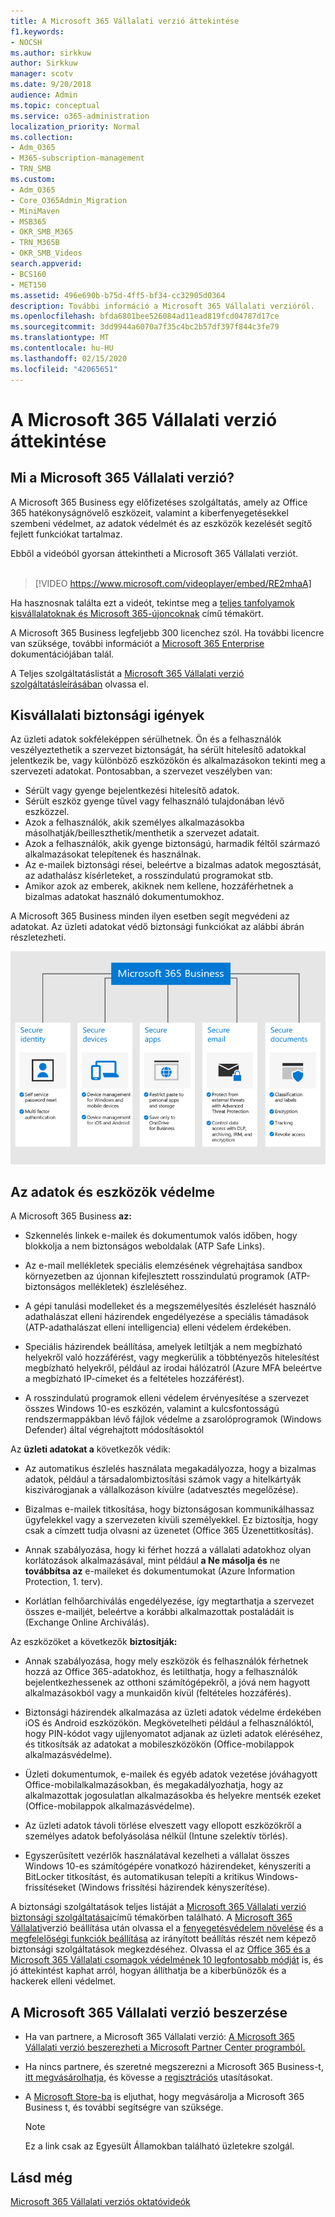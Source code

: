 ```yaml
---
title: A Microsoft 365 Vállalati verzió áttekintése
f1.keywords:
- NOCSH
ms.author: sirkkuw
author: Sirkkuw
manager: scotv
ms.date: 9/20/2018
audience: Admin
ms.topic: conceptual
ms.service: o365-administration
localization_priority: Normal
ms.collection:
- Adm_O365
- M365-subscription-management
- TRN_SMB
ms.custom:
- Adm_O365
- Core_O365Admin_Migration
- MiniMaven
- MSB365
- OKR_SMB_M365
- TRN_M365B
- OKR_SMB_Videos
search.appverid:
- BCS160
- MET150
ms.assetid: 496e690b-b75d-4ff5-bf34-cc32905d0364
description: További információ a Microsoft 365 Vállalati verzióról.
ms.openlocfilehash: bfda6801bee526084ad11ead819fcd04787d17ce
ms.sourcegitcommit: 3dd9944a6070a7f35c4bc2b57df397f844c3fe79
ms.translationtype: MT
ms.contentlocale: hu-HU
ms.lasthandoff: 02/15/2020
ms.locfileid: "42065651"
---
```

# <a name="overview-of-microsoft-365-business"></a>A Microsoft 365 Vállalati verzió áttekintése

## <a name="what-is-microsoft-365-business"></a>Mi a Microsoft 365 Vállalati verzió?

A Microsoft 365 Business egy előfizetéses szolgáltatás, amely az Office 365 hatékonyságnövelő eszközeit, valamint a kiberfenyegetésekkel szembeni védelmet, az adatok védelmét és az eszközök kezelését segítő fejlett funkciókat tartalmaz.

Ebből a videóból gyorsan áttekintheti a Microsoft 365 Vállalati verziót.<br><br>

> [!VIDEO https://www.microsoft.com/videoplayer/embed/RE2mhaA] 
  
Ha hasznosnak találta ezt a videót, tekintse meg a [teljes tanfolyamok kisvállalatoknak és Microsoft 365-újoncoknak](https://support.office.com/article/6ab4bbcd-79cf-4000-a0bd-d42ce4d12816) című témakört. 

A Microsoft 365 Business legfeljebb 300 licenchez szól. Ha további licencre van szüksége, további információt a [Microsoft 365 Enterprise](https://go.microsoft.com/fwlink/p/?linkid=860986) dokumentációjában talál.

A Teljes szolgáltatáslistát a [Microsoft 365 Vállalati verzió szolgáltatásleírásában](https://docs.microsoft.com/office365/servicedescriptions/microsoft-365-service-descriptions/microsoft-365-business-service-description) olvassa el.
  
## <a name="small-business-security-needs"></a>Kisvállalati biztonsági igények

Az üzleti adatok sokféleképpen sérülhetnek. Ön és a felhasználók veszélyeztethetik a szervezet biztonságát, ha sérült hitelesítő adatokkal jelentkezik be, vagy különböző eszközökön és alkalmazásokon tekinti meg a szervezeti adatokat. Pontosabban, a szervezet veszélyben van:

- Sérült vagy gyenge bejelentkezési hitelesítő adatok.
- Sérült eszköz gyenge tűvel vagy felhasználó tulajdonában lévő eszközzel.
- Azok a felhasználók, akik személyes alkalmazásokba másolhatják/beilleszthetik/menthetik a szervezet adatait.
- Azok a felhasználók, akik gyenge biztonságú, harmadik féltől származó alkalmazásokat telepítenek és használnak.
- Az e-mailek biztonsági rései, beleértve a bizalmas adatok megosztását, az adathalász kísérleteket, a rosszindulatú programokat stb.
- Amikor azok az emberek, akiknek nem kellene, hozzáférhetnek a bizalmas adatokat használó dokumentumokhoz.

A Microsoft 365 Business minden ilyen esetben segít megvédeni az adatokat. Az üzleti adatokat védő biztonsági funkciókat az alábbi ábrán részletezheti.

![Egy ábra, amely bemutatja, hogyan védi az M365B vállalkozását.](../media/m365businessvalueadd.png)

## <a name="how-your-data-and-devices-are-protected"></a>Az adatok és eszközök védelme

A Microsoft 365 Business **az:**

- Szkennelés linkek e-mailek és dokumentumok valós időben, hogy blokkolja a nem biztonságos weboldalak (ATP Safe Links).

- Az e-mail mellékletek speciális elemzésének végrehajtása sandbox környezetben az újonnan kifejlesztett rosszindulatú programok (ATP-biztonságos mellékletek) észleléséhez. 

- A gépi tanulási modelleket és a megszemélyesítés észlelését használó adathalászat elleni házirendek engedélyezése a speciális támadások (ATP-adathalászat elleni intelligencia) elleni védelem érdekében. 

- Speciális házirendek beállítása, amelyek letiltják a nem megbízható helyekről való hozzáférést, vagy megkerülik a többtényezős hitelesítést megbízható helyekről, például az irodai hálózatról (Azure MFA beleértve a megbízható IP-címeket és a feltételes hozzáférést). 

- A rosszindulatú programok elleni védelem érvényesítése a szervezet összes Windows 10-es eszközén, valamint a kulcsfontosságú rendszermappákban lévő fájlok védelme a zsarolóprogramok (Windows Defender) által végrehajtott módosításoktól

Az **üzleti adatokat a** következők védik:

- Az automatikus észlelés használata megakadályozza, hogy a bizalmas adatok, például a társadalombiztosítási számok vagy a hitelkártyák kiszivárogjanak a vállalkozáson kívülre (adatvesztés megelőzése). 

- Bizalmas e-mailek titkosítása, hogy biztonságosan kommunikálhassaz ügyfelekkel vagy a szervezeten kívüli személyekkel. Ez biztosítja, hogy csak a címzett tudja olvasni az üzenetet (Office 365 Üzenettitkosítás).

- Annak szabályozása, hogy ki férhet hozzá a vállalati adatokhoz olyan korlátozások alkalmazásával, mint például **a Ne másolja és** ne **továbbítsa az** e-maileket és dokumentumokat (Azure Information Protection, 1. terv).

- Korlátlan felhőarchiválás engedélyezése, így megtarthatja a szervezet összes e-mailjét, beleértve a korábbi alkalmazottak postaládáit is (Exchange Online Archiválás).

Az eszközöket a következők **biztosítják:**

- Annak szabályozása, hogy mely eszközök és felhasználók férhetnek hozzá az Office 365-adatokhoz, és letilthatja, hogy a felhasználók bejelentkezhessenek az otthoni számítógépekről, a jóvá nem hagyott alkalmazásokból vagy a munkaidőn kívül (feltételes hozzáférés).

- Biztonsági házirendek alkalmazása az üzleti adatok védelme érdekében iOS és Android eszközökön. Megkövetelheti például a felhasználóktól, hogy PIN-kódot vagy ujjlenyomatot adjanak az üzleti adatok eléréséhez, és titkosítsák az adatokat a mobileszközökön (Office-mobilappok alkalmazásvédelme).

- Üzleti dokumentumok, e-mailek és egyéb adatok vezetése jóváhagyott Office-mobilalkalmazásokban, és megakadályozhatja, hogy az alkalmazottak jogosulatlan alkalmazásokba és helyekre mentsék ezeket (Office-mobilappok alkalmazásvédelme).

- Az üzleti adatok távoli törlése elveszett vagy ellopott eszközökről a személyes adatok befolyásolása nélkül (Intune szelektív törlés).

- Egyszerűsített vezérlők használatával kezelheti a vállalat összes Windows 10-es számítógépére vonatkozó házirendeket, kényszeríti a BitLocker titkosítást, és automatikusan telepíti a kritikus Windows-frissítéseket (Windows frissítési házirendek kényszerítése).

A biztonsági szolgáltatások teljes listáját a [Microsoft 365 Vállalati verzió biztonsági szolgáltatásai](security-features.md)című témakörben található. A [Microsoft 365 Vállalati](set-up.md)verzió beállítása után olvassa el a [fenyegetésvédelem növelése](increase-threat-protection.md) és a [megfelelőségi funkciók beállítása](set-up-compliance.md) az irányított beállítás részét nem képező biztonsági szolgáltatások megkezdéséhez. Olvassa el az [Office 365 és a Microsoft 365 Vállalati csomagok védelmének 10 legfontosabb módját](https://docs.microsoft.com/office365/admin/security-and-compliance/secure-your-business-data) is, és jó áttekintést kaphat arról, hogyan állíthatja be a kiberbűnözők és a hackerek elleni védelmet.

## <a name="get-microsoft-365-business"></a>A Microsoft 365 Vállalati verzió beszerzése

- Ha van partnere, a Microsoft 365 Vállalati verzió: [A Microsoft 365 Vállalati verzió beszerezheti a Microsoft Partner Center programból.](get-microsoft-365-business.md#get-microsoft-365-business-from-microsoft-partner-center)

- Ha nincs partnere, és szeretné megszerezni a Microsoft 365 Business-t, [itt megvásárolhatja,](https://www.microsoft.com/microsoft-365/business) és kövesse a [regisztrációs](sign-up.md) utasításokat.

- A [Microsoft Store-ba](https://www.microsoft.com/en-us/store/locations/find-a-store?icid=gm_fy18_hol_bopis_feature3&CustomerIntent=Consumer) is eljuthat, hogy megvásárolja a Microsoft 365 Business t, és további segítségre van szüksége.

    > [!NOTE]
    > Ez a link csak az Egyesült Államokban található üzletekre szolgál.

## <a name="see-also"></a>Lásd még

[Microsoft 365 Vállalati verziós oktatóvideók](https://support.office.com/article/6ab4bbcd-79cf-4000-a0bd-d42ce4d12816)
